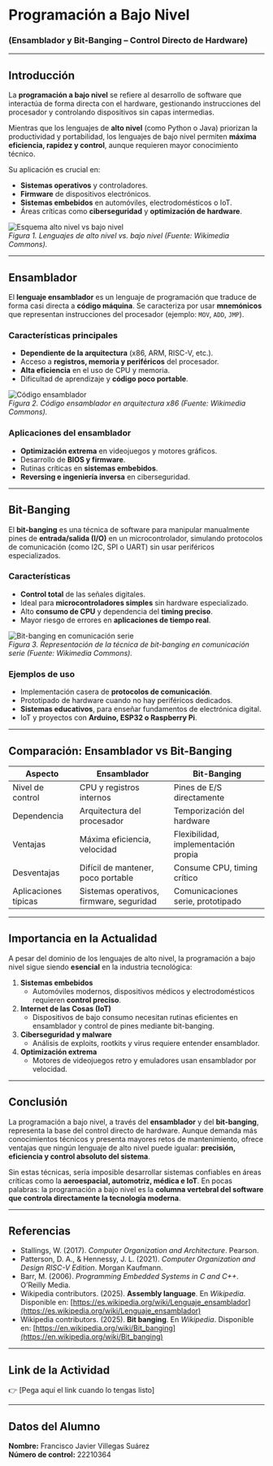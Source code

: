  # Programación a Bajo Nivel  
### (Ensamblador y Bit-Banging – Control Directo de Hardware)

---

## Introducción
La **programación a bajo nivel** se refiere al desarrollo de software que interactúa de forma directa con el hardware, gestionando instrucciones del procesador y controlando dispositivos sin capas intermedias.  

Mientras que los lenguajes de **alto nivel** (como Python o Java) priorizan la productividad y portabilidad, los lenguajes de bajo nivel permiten **máxima eficiencia, rapidez y control**, aunque requieren mayor conocimiento técnico.

Su aplicación es crucial en:
- **Sistemas operativos** y controladores.  
- **Firmware** de dispositivos electrónicos.  
- **Sistemas embebidos** en automóviles, electrodomésticos o IoT.  
- Áreas críticas como **ciberseguridad** y **optimización de hardware**.  

![Esquema alto nivel vs bajo nivel](https://upload.wikimedia.org/wikipedia/commons/9/9e/Programming_languages_abstraction_layers.svg)  
*Figura 1. Lenguajes de alto nivel vs. bajo nivel (Fuente: Wikimedia Commons).*

---

## Ensamblador

El **lenguaje ensamblador** es un lenguaje de programación que traduce de forma casi directa a **código máquina**. Se caracteriza por usar **mnemónicos** que representan instrucciones del procesador (ejemplo: `MOV`, `ADD`, `JMP`).  

### Características principales
- **Dependiente de la arquitectura** (x86, ARM, RISC-V, etc.).  
- Acceso a **registros, memoria y periféricos** del procesador.  
- **Alta eficiencia** en el uso de CPU y memoria.  
- Dificultad de aprendizaje y **código poco portable**.  

![Código ensamblador](https://upload.wikimedia.org/wikipedia/commons/9/9e/X86assembly.jpg)  
*Figura 2. Código ensamblador en arquitectura x86 (Fuente: Wikimedia Commons).*

### Aplicaciones del ensamblador
- **Optimización extrema** en videojuegos y motores gráficos.  
- Desarrollo de **BIOS y firmware**.  
- Rutinas críticas en **sistemas embebidos**.  
- **Reversing e ingeniería inversa** en ciberseguridad.  

---

## Bit-Banging

El **bit-banging** es una técnica de software para manipular manualmente pines de **entrada/salida (I/O)** en un microcontrolador, simulando protocolos de comunicación (como I2C, SPI o UART) sin usar periféricos especializados.  

### Características
- **Control total** de las señales digitales.  
- Ideal para **microcontroladores simples** sin hardware especializado.  
- Alto **consumo de CPU** y dependencia del **timing preciso**.  
- Mayor riesgo de errores en **aplicaciones de tiempo real**.  

![Bit-banging en comunicación serie](https://upload.wikimedia.org/wikipedia/commons/8/87/Serial_bit-banging.png)  
*Figura 3. Representación de la técnica de bit-banging en comunicación serie (Fuente: Wikimedia Commons).*

### Ejemplos de uso
- Implementación casera de **protocolos de comunicación**.  
- Prototipado de hardware cuando no hay periféricos dedicados.  
- **Sistemas educativos**, para enseñar fundamentos de electrónica digital.  
- IoT y proyectos con **Arduino, ESP32 o Raspberry Pi**.  

---

## Comparación: Ensamblador vs Bit-Banging

| Aspecto               | Ensamblador                          | Bit-Banging                          |
|-----------------------|---------------------------------------|---------------------------------------|
| Nivel de control      | CPU y registros internos              | Pines de E/S directamente             |
| Dependencia           | Arquitectura del procesador           | Temporización del hardware            |
| Ventajas              | Máxima eficiencia, velocidad          | Flexibilidad, implementación propia   |
| Desventajas           | Difícil de mantener, poco portable    | Consume CPU, timing crítico           |
| Aplicaciones típicas  | Sistemas operativos, firmware, seguridad | Comunicaciones serie, prototipado    |

---

## Importancia en la Actualidad
A pesar del dominio de los lenguajes de alto nivel, la programación a bajo nivel sigue siendo **esencial** en la industria tecnológica:  

1. **Sistemas embebidos**  
   - Automóviles modernos, dispositivos médicos y electrodomésticos requieren **control preciso**.  
2. **Internet de las Cosas (IoT)**  
   - Dispositivos de bajo consumo necesitan rutinas eficientes en ensamblador y control de pines mediante bit-banging.  
3. **Ciberseguridad y malware**  
   - Análisis de exploits, rootkits y virus requiere entender ensamblador.  
4. **Optimización extrema**  
   - Motores de videojuegos retro y emuladores usan ensamblador por velocidad.  

---

## Conclusión
La programación a bajo nivel, a través del **ensamblador** y del **bit-banging**, representa la base del control directo de hardware. Aunque demanda más conocimientos técnicos y presenta mayores retos de mantenimiento, ofrece ventajas que ningún lenguaje de alto nivel puede igualar: **precisión, eficiencia y control absoluto del sistema**.  

Sin estas técnicas, sería imposible desarrollar sistemas confiables en áreas críticas como la **aeroespacial, automotriz, médica e IoT**. En pocas palabras: la programación a bajo nivel es la **columna vertebral del software que controla directamente la tecnología moderna**.  

---

## Referencias
- Stallings, W. (2017). *Computer Organization and Architecture*. Pearson.  
- Patterson, D. A., & Hennessy, J. L. (2021). *Computer Organization and Design RISC-V Edition*. Morgan Kaufmann.  
- Barr, M. (2006). *Programming Embedded Systems in C and C++*. O’Reilly Media.  
- Wikipedia contributors. (2025). **Assembly language**. En *Wikipedia*. Disponible en: [https://es.wikipedia.org/wiki/Lenguaje_ensamblador](https://es.wikipedia.org/wiki/Lenguaje_ensamblador)  
- Wikipedia contributors. (2025). **Bit banging**. En *Wikipedia*. Disponible en: [https://en.wikipedia.org/wiki/Bit_banging](https://en.wikipedia.org/wiki/Bit_banging)  

---

## Link de la Actividad
👉 [Pega aquí el link cuando lo tengas listo]  

---

## Datos del Alumno
**Nombre:** Francisco Javier Villegas Suárez  
**Número de control:** 22210364  

